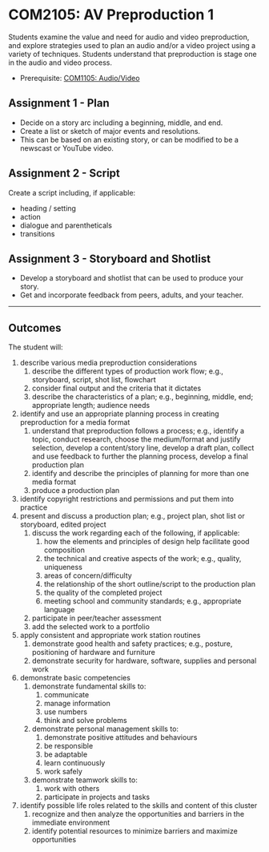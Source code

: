 # COM2105: AV Preproduction 1

Students examine the value and need for audio and video preproduction, and explore strategies used to plan an audio and/or a video project using a variety of techniques. Students understand that preproduction is stage one in the audio and video process.

* Prerequisite: [COM1105: Audio/Video](COM1105.md)

## Assignment 1 - Plan

* Decide on a story arc including a beginning, middle, and end.
* Create a list or sketch of major events and resolutions.
* This can be based on an existing story, or can be modified to be a newscast or YouTube video.

## Assignment 2 - Script

Create a script including, if applicable:

* heading / setting
* action
* dialogue and parentheticals
* transitions

## Assignment 3 - Storyboard and Shotlist

* Develop a storyboard and shotlist that can be used to produce your story.
* Get and incorporate feedback from peers, adults, and your teacher.

---

## Outcomes

The student will:

1. describe various media preproduction considerations
    1. describe the different types of production work flow; e.g., storyboard, script, shot list, flowchart
    2. consider final output and the criteria that it dictates
    3. describe the characteristics of a plan; e.g., beginning, middle, end; appropriate length; audience needs
2. identify and use an appropriate planning process in creating preproduction for a media format
    1. understand that preproduction follows a process; e.g., identify a topic, conduct research, choose the medium/format and justify selection, develop a content/story line, develop a draft plan, collect and use feedback to further the planning process, develop a final production plan
    2. identify and describe the principles of planning for more than one media format
    3. produce a production plan
3. identify copyright restrictions and permissions and put them into practice
4. present and discuss a production plan; e.g., project plan, shot list or storyboard, edited project
    1. discuss the work regarding each of the following, if applicable:
        1. how the elements and principles of design help facilitate good composition
        2. the technical and creative aspects of the work; e.g., quality, uniqueness
        3. areas of concern/difficulty
        4. the relationship of the short outline/script to the production plan
        5. the quality of the completed project
        6. meeting school and community standards; e.g., appropriate language
    2. participate in peer/teacher assessment
    3. add the selected work to a portfolio
5. apply consistent and appropriate work station routines
    1. demonstrate good health and safety practices; e.g., posture, positioning of hardware and furniture
    2. demonstrate security for hardware, software, supplies and personal work
6. demonstrate basic competencies
    1. demonstrate fundamental skills to:
        1. communicate
        2. manage information
        3. use numbers
        4. think and solve problems
    2. demonstrate personal management skills to:
        1. demonstrate positive attitudes and behaviours
        2. be responsible
        3. be adaptable
        4. learn continuously
        5. work safely
    3. demonstrate teamwork skills to:
        1. work with others
        2. participate in projects and tasks
7. identify possible life roles related to the skills and content of this cluster
    1. recognize and then analyze the opportunities and barriers in the immediate environment
    2. identify potential resources to minimize barriers and maximize opportunities
